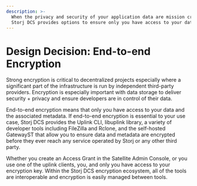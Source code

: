 ```yaml
---
description: >-
  When the privacy and security of your application data are mission critical,
  Storj DCS provides options to ensure only you have access to your data.
---
```


# Design Decision: End-to-end Encryption

Strong encryption is critical to decentralized projects especially where a significant part of the infrastructure is run by independent third-party providers. Encryption is especially important with data storage to deliver security + privacy and ensure developers are in control of their data.

End-to-end encryption means that only you have access to your data and the associated metadata. If end-to-end encryption is essential to your use case, Storj DCS provides the Uplink CLI, libuplink library, a variety of developer tools including FileZilla and Rclone, and the self-hosted GatewayST that allow you to ensure data and metadata are encrypted before they ever reach any service operated by Storj or any other third party.

Whether you create an Access Grant in the Satellite Admin Console, or you use one of the uplink clients, you, and only you have access to your encryption key. Within the Storj DCS encryption ecosystem, all of the tools are interoperable and encryption is easily managed between tools.

